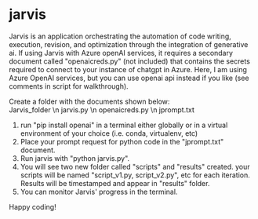 # jarvis

Jarvis is an application orchestrating the automation of code writing, execution, revision, and optimization through the integration of generative ai.  If using Jarvis with Azure openAI services, it requires a secondary document called "openaicreds.py" (not included) that contains the secrets required to connect to your instance of chatgpt in Azure.  Here, I am using Azure OpenAI services, but you can use openai api instead if you like (see comments in script for walkthrough).

Create a folder with the documents shown below:  
Jarvis_folder \n
jarvis.py \n
openaicreds.py \n
jprompt.txt

1. run "pip install openai" in a terminal either globally or in a virtual environment of your choice (i.e. conda, virtualenv, etc)
2. Place your prompt request for python code in the "jprompt.txt" document.
3. Run jarvis with "python jarvis.py".
4. You will see two new folder called "scripts" and "results" created.  your scripts will be named "script_v1.py, script_v2.py", etc for each iteration.  Results will be timestamped and appear in "results" folder.
5. You can monitor Jarvis' progress in the terminal.  
  
Happy coding!
